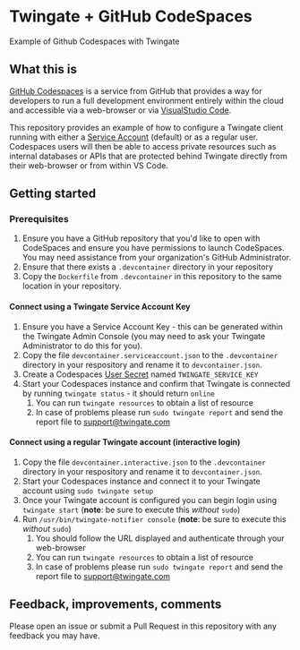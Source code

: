 # Twingate + GitHub CodeSpaces
Example of Github Codespaces with Twingate

## What this is
[GitHub Codespaces](https://github.com/features/codespaces) is a service from GitHub that provides a way for developers to run a full development environment entirely within the cloud and accessible via a web-browser or via [VisualStudio Code](https://code.visualstudio.com).

This repository provides an example of how to configure a Twingate client running with either a [Service Account](https://docs.twingate.com/docs/services) (default) or as a regular user.
Codespaces users will then be able to access private resources such as internal databases or APIs that are protected behind Twingate directly from their web-browser or from within VS Code.

## Getting started

### Prerequisites
1. Ensure you have a GitHub repository that you'd like to open with CodeSpaces and ensure you have permissions to launch CodeSpaces.  You may need assistance from your organization's GitHub Administrator.
2. Ensure that there exists a `.devcontainer` directory in your repository
3. Copy the `Dockerfile` from `.devcontainer` in this repository to the same location in your repository.

#### Connect using a Twingate Service Account Key
1. Ensure you have a Service Account Key - this can be generated within the Twingate Admin Console (you may need to ask your Twingate Administrator to do this for you).
2. Copy the file `devcontainer.serviceaccount.json` to the `.devcontainer` directory in your respository and rename it to `devcontainer.json`.
3. Create a Codespaces [User Secret](https://docs.github.com/en/codespaces/managing-your-codespaces/managing-encrypted-secrets-for-your-codespaces#adding-a-secret) named `TWINGATE_SERVICE_KEY`
4. Start your Codespaces instance and confirm that Twingate is connected by running `twingate status` - it should return `online`
   1. You can run `twingate resources` to obtain a list of resource
   2. In case of problems please run `sudo twingate report` and send the report file to support@twingate.com

#### Connect using a regular Twingate account (interactive login)
1. Copy the file `devcontainer.interactive.json` to the `.devcontainer` directory in your respository and rename it to `devcontainer.json`.
2. Start your Codespaces instance and connect it to your Twingate account using `sudo twingate setup`
3. Once your Twingate account is configured you can begin login using `twingate start`  (**note**: be sure to execute this _without_ `sudo`)
4. Run `/usr/bin/twingate-notifier console` (**note**: be sure to execute this _without_ `sudo`)
   1. You should follow the URL displayed and authenticate through your web-browser
   2. You can run `twingate resources` to obtain a list of resource
   3. In case of problems please run `sudo twingate report` and send the report file to support@twingate.com

## Feedback, improvements, comments
Please open an issue or submit a Pull Request in this repository with any feedback you may have.